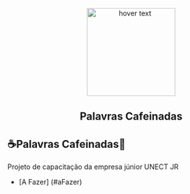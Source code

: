 <div align="center">
  <img src="https://github.com/pdroliveira1/ProjetoCapacitacaoUnect/blob/main/Projeto/Assets/logo_branca.svg" width="180" title="hover text">
</div>

<h2 align="center">Palavras Cafeinadas</h2>

## ☕Palavras Cafeinadas📕
Projeto de capacitação da empresa júnior UNECT JR

<!--ts-->
  * [A Fazer] (#aFazer)
<!--te-->
